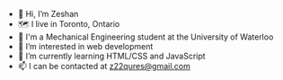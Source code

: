 - 👋 Hi, I’m Zeshan
- 🗺️ I live in Toronto, Ontario
- 🏫 I'm a Mechanical Engineering student at the University of Waterloo
- 👀 I’m interested in web development
- 🌱 I’m currently learning HTML/CSS and JavaScript
- 📫 I can be contacted at z22qures@gmail.com
